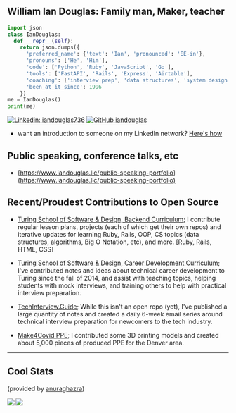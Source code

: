 ## William Ian Douglas: Family man, Maker, teacher

```python
import json
class IanDouglas:
  def __repr__(self):
    return json.dumps({
      'preferred_name': {'text': 'Ian', 'pronounced': 'EE-in'},
      'pronouns': ['He', 'Him'],
      'code': ['Python', 'Ruby', 'JavaScript', 'Go'],
      'tools': ['FastAPI', 'Rails', 'Express', 'Airtable'],
      'coaching': ['interview prep', 'data structures', 'system design'],
      'been_at_it_since': 1996
    })
me = IanDouglas()
print(me)
```

[![Linkedin: iandouglas736](https://img.shields.io/badge/-iandouglas736-blue?style=round-square&logo=Linkedin&logoColor=white&link=https://www.linkedin.com/in/iandouglas736/)](https://www.linkedin.com/in/iandouglas736/)
[![GitHub iandouglas](https://img.shields.io/github/followers/iandouglas?label=follow&style=social)](https://github.com/iandouglas )

- want an introduction to someone on my LinkedIn network? [Here's how](https://gist.github.com/iandouglas/ad72a09fe65b4dcbf395f68f2c5eaaeb)

## Public speaking, conference talks, etc

- [https://www.iandouglas.llc/public-speaking-portfolio](https://www.iandouglas.llc/public-speaking-portfolio)

## Recent/Proudest Contributions to Open Source
  
- [Turing School of Software & Design, Backend Curriculum](https://github.com/turingschool/backend-curriculum-site); I contribute regular lesson plans, projects (each of which get their own repos) and iterative updates for learning Ruby, Rails, OOP, CS topics (data structures, algorithms, Big O Notation, etc), and more. [Ruby, Rails, HTML, CSS]

- [Turing School of Software & Design, Career Development Curriculum](https://github.com/turingschool/career-development-curriculum-site); I've contributed notes and ideas about technical career development to Turing since the fall of 2014, and assist with teaching topics, helping students with mock interviews, and training others to help with practical interview preparation.

- [TechInterview.Guide](https://techinterview.guide); While this isn't an open repo (yet), I've published a large quantity of notes and created a daily 6-week email series around technical interview preparation for newcomers to the tech industry.

- [Make4Covid PPE](https://github.com/make4covidstack/Stack-Experiments); I contributed some 3D printing models and created about 5,000 pieces of produced PPE for the Denver area.

---

## Cool Stats

(provided by [anuraghazra](https://github.com/anuraghazra/github-readme-stats))

<img align="left" src="https://github-readme-stats.vercel.app/api?username=iandouglas&show_icons=true&theme=nord&count_private=true" />
<img align="left" src="https://github-readme-stats.vercel.app/api/top-langs/?username=iandouglas&layout=compact" />
